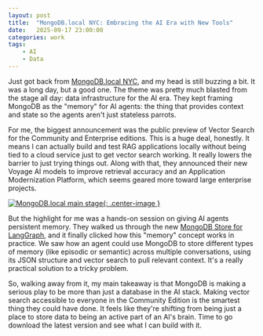 ```yaml
---
layout: post
title:  "MongoDB.local NYC: Embracing the AI Era with New Tools"
date:   2025-09-17 23:00:00
categories: work
tags:
    - AI
    - Data
---
```


Just got back from [MongoDB.local NYC](https://www.mongodb.com/company/blog/events/local-nyc-2025-defining-ideal-database-for-ai-era), and my head is still buzzing a bit. It was a long day, but a good one. The theme was pretty much blasted from the stage all day: data infrastructure for the AI era. They kept framing MongoDB as the "memory" for AI agents: the thing that provides context and state so the agents aren't just stateless parrots.

For me, the biggest announcement was the public preview of Vector Search for the Community and Enterprise editions. This is a huge deal, honestly. It means I can actually build and test RAG applications locally without being tied to a cloud service just to get vector search working. It really lowers the barrier to just trying things out. Along with that, they announced their new Voyage AI models to improve retrieval accuracy and an Application Modernization Platform, which seems geared more toward large enterprise projects.

[![MongoDB.local main stage]({{site.url}}/assets/mongodb_local_nyc.jpeg){: .center-image }]({{site.url}}/assets/mongodb_local_nyc.jpeg)

But the highlight for me was a hands-on session on giving AI agents persistent memory. They walked us through the new [MongoDB Store for LangGraph](https://www.mongodb.com/company/blog/product-release-announcements/powering-long-term-memory-for-agents-langgraph), and it finally clicked how this "memory" concept works in practice. We saw how an agent could use MongoDB to store different types of memory (like episodic or semantic) across multiple conversations, using its JSON structure and vector search to pull relevant context. It's a really practical solution to a tricky problem. 

So, walking away from it, my main takeaway is that MongoDB is making a serious play to be more than just a database in the AI stack. Making vector search accessible to everyone in the Community Edition is the smartest thing they could have done. It feels like they're shifting from being just a place to store data to being an active part of an AI's brain. Time to go download the latest version and see what I can build with it.